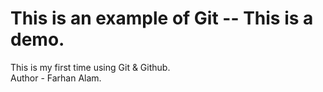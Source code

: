 # This is an example of Git -- This is a demo. 

This is my first time using Git & Github. 
<br/>
Author - Farhan Alam. 